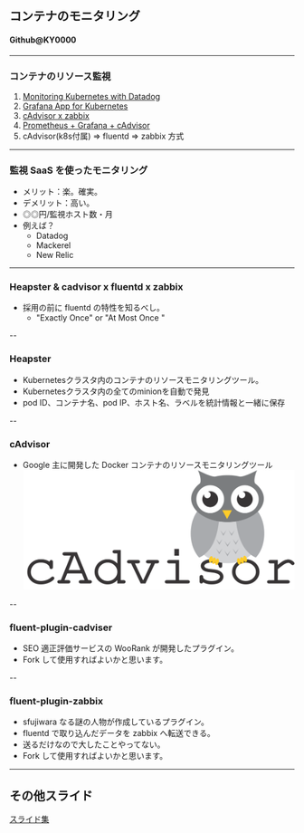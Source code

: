 ## コンテナのモニタリング

#### Github@KY0000

---

### コンテナのリソース監視

1. [Monitoring Kubernetes with Datadog](https://www.datadoghq.com/ja/blog/monitoring-kubernetes-datadog/)
1. [Grafana App for Kubernetes](https://github.com/grafana/kubernetes-app)
1. [cAdvisor x zabbix](https://www.zabbix.com/img/zabconf2015_jp/presentations/04_zabconf2015_watanabe.pdf)
1. [Prometheus + Grafana + cAdvisor](http://bit.ly/2pIxRDP)
1. cAdvisor(k8s付属) ⇒ fluentd ⇒ zabbix 方式

---

### 監視 SaaS を使ったモニタリング

- メリット：楽。確実。
- デメリット：高い。
- ◎◎円/監視ホスト数・月
- 例えば？
  - Datadog
  - Mackerel
  - New Relic

---

### Heapster & cadvisor x fluentd x zabbix

- 採用の前に fluentd の特性を知るべし。
  - "Exactly Once" or "At Most Once "

--

### Heapster

- Kubernetesクラスタ内のコンテナのリソースモニタリングツール。
- Kubernetesクラスタ内の全てのminionを自動で発見
- pod ID、コンテナ名、pod IP、ホスト名、ラベルを統計情報と一緒に保存

--

### cAdvisor

- Google 主に開発した Docker コンテナのリソースモニタリングツール
![cadvisor-logo](images/cadvisor-logo.png)

--

### fluent-plugin-cadviser

- SEO 適正評価サービスの WooRank が開発したプラグイン。
- Fork して使用すればよいかと思います。

--

### fluent-plugin-zabbix

- sfujiwara なる謎の人物が作成しているプラグイン。
- fluentd で取り込んだデータを zabbix へ転送できる。
- 送るだけなので大したことやってない。
- Fork して使用すればよいかと思います。

---

## その他スライド

[スライド集](../index.html)


